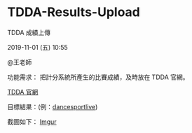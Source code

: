 # TDDA-Results-Upload

TDDA 成績上傳

2019-11-01 (五) 10:55

@王老師

功能需求：
把計分系統所產生的比賽成績，及時放在 TDDA 官網。




[TDDA 官網](http://www.dancesport.org.tw/)


目標結果：(例：[dancesportlive](http://dancesportlive.net/dsl_tw/results/2019/20191026/by_number.php))

截圖如下：
[Imgur](https://i.imgur.com/c8QqtyW.jpg)

